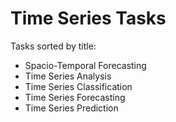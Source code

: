 # Time Series Tasks

Tasks sorted by title:

- Spacio-Temporal Forecasting
- Time Series Analysis
- Time Series Classification
- Time Series Forecasting
- Time Series Prediction
